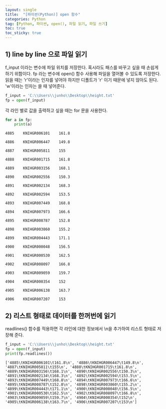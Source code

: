 ```yaml
---
layout: single
title:  "[파이썬(Python)] open 함수"
categories: Python
tag: [Python, 파이썬, open(), 파일 읽기, 파일 쓰기]
toc: true
toc_sticky: true
---
```


## 1) line by line 으로 파일 읽기

f_input 이라는 변수에 파일 위치를 저장한다. 혹시라도 패스를 바꾸고 싶을 때 손쉽게 하기 위함이다. fp 라는 변수에 open() 함수 사용해 파일을 열어볼 수 있도록 저장한다. 읽을 때는 'r'이라는 인자를 넣어야 하지만 디폴트가 'r' 이기 때문에 넣지 않아도 된다. 'w'이라는 인자는 쓸 때 넣어준다.


```python
f_input = 'C:\\Users\\junho\\Desktop\\height.txt'
fp = open(f_input)
```

각 라인 별로 값을 출력하고 싶을 때는 for 문을 사용한다.


```python
for a in fp:
    print(a)
```

    4885	KNIHGR006101	161.8
    
    4886	KNIHGR006447	149.8
    
    4887	KNIHGR005811	155
    
    4888	KNIHGR001715	161.8
    
    4889	KNIHGR003156	168.1
    
    4890	KNIHGR002556	150.3
    
    4891	KNIHGR002134	168.3
    
    4892	KNIHGR002594	153.5
    
    4893	KNIHGR007449	168.8
    
    4894	KNIHGR007973	166.6
    
    4895	KNIHGR008787	152.8
    
    4898	KNIHGR003860	155.2
    
    4899	KNIHGR004443	171.1
    
    4900	KNIHGR000048	156.5
    
    4901	KNIHGR000530	162.5
    
    4902	KNIHGR008097	166.8
    
    4903	KNIHGR009059	159.7
    
    4904	KNIHGR000354	152
    
    4905	KNIHGR006138	163.7
    
    4906	KNIHGR007207	153
    
    

## 2) 리스트 형태로 데이터를 한꺼번에 읽기

readlines() 함수를 적용하면 각 라인에 대한 정보에서 \n을 추가하여 리스트 형태로 저장해 준다.


```python
f_input = 'C:\\Users\\junho\\Desktop\\height.txt'
fp = open(f_input)
print(fp.readlines())
```

    ['4885\tKNIHGR006101\t161.8\n', '4886\tKNIHGR006447\t149.8\n', '4887\tKNIHGR005811\t155\n', '4888\tKNIHGR001715\t161.8\n', '4889\tKNIHGR003156\t168.1\n', '4890\tKNIHGR002556\t150.3\n', '4891\tKNIHGR002134\t168.3\n', '4892\tKNIHGR002594\t153.5\n', '4893\tKNIHGR007449\t168.8\n', '4894\tKNIHGR007973\t166.6\n', '4895\tKNIHGR008787\t152.8\n', '4898\tKNIHGR003860\t155.2\n', '4899\tKNIHGR004443\t171.1\n', '4900\tKNIHGR000048\t156.5\n', '4901\tKNIHGR000530\t162.5\n', '4902\tKNIHGR008097\t166.8\n', '4903\tKNIHGR009059\t159.7\n', '4904\tKNIHGR000354\t152\n', '4905\tKNIHGR006138\t163.7\n', '4906\tKNIHGR007207\t153\n']
    
